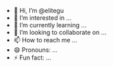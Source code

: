 - 👋 Hi, I’m @elitegu
- 👀 I’m interested in ...
- 🌱 I’m currently learning ...
- 💞️ I’m looking to collaborate on ...
- 📫 How to reach me ...
- 😄 Pronouns: ...
- ⚡ Fun fact: ...

<!---
elitegu/elitegu is a ✨ special ✨ repository because its `README.md` (this file) appears on your GitHub profile.
You can click the Preview link to take a look at your changes.
--->
